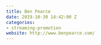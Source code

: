 ```yaml
---
title: Ben Pearce
date: 2019-10-30 14:42:00 Z
categories:
- streaming-promotion
website: http://www.benpearce.com/
---
```


